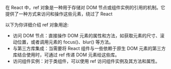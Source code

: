 在 React 中，ref 对象是一种用于存储对 DOM 节点或组件实例的引用的机制。它提供了一种方式来访问和操作这些元素，绕过了 React 


以下为你详细介绍 ref 对象用途:
- 访问 DOM 节点：直接操作 DOM 元素的属性和方法，如获取元素的尺寸、滚动位置，或者调用元素的 focus()、blur() 等方法。
- 与第三方库集成：当需要将 React 组件与一些依赖于原生 DOM 元素的第三方库结合使用时，可通过 ref 传递 DOM 元素给这些库。
- 访问组件实例：对于类组件，可以使用 ref 访问组件实例及其方法和属性。